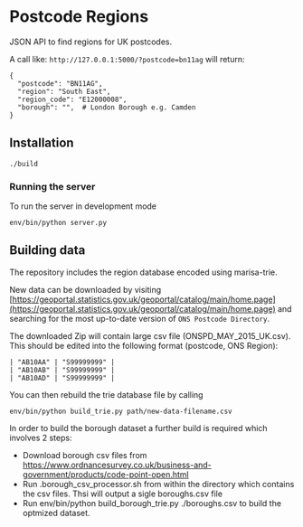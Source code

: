 # Postcode Regions
JSON API to find regions for UK postcodes.

A call like: `http://127.0.0.1:5000/?postcode=bn11ag` will return:

    {
      "postcode": "BN11AG",
      "region": "South East",
      "region_code": "E12000008",
      "borough": "",  # London Borough e.g. Camden
    }


## Installation

    ./build

### Running the server

To run the server in development mode

    env/bin/python server.py

## Building data

The repository includes the region database encoded using marisa-trie.

New data can be downloaded by visiting [https://geoportal.statistics.gov.uk/geoportal/catalog/main/home.page](https://geoportal.statistics.gov.uk/geoportal/catalog/main/home.page) and searching for the most up-to-date version of `ONS Postcode Directory`.

The downloaded Zip will contain large csv file (ONSPD_MAY_2015_UK.csv). This should be edited into the following format (postcode, ONS Region):

    | "AB10AA" | "S99999999" |
    | "AB10AB" | "S99999999" |
    | "AB10AD" | "S99999999" |

You can then rebuild the trie database file by calling

    env/bin/python build_trie.py path/new-data-filename.csv

In order to build the borough dataset a further build is required which involves 2 steps:

   - Download borough csv files from https://www.ordnancesurvey.co.uk/business-and-government/products/code-point-open.html
   - Run .borough_csv_processor.sh from within the directory which contains the csv files. Thsi will output a sigle boroughs.csv file
   - Run  env/bin/python build_borough_trie.py ./boroughs.csv to build the optmized dataset.
   

